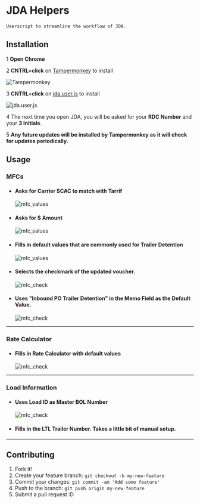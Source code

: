 # JDA Helpers
    Userscript to streamline the workflow of JDA.
## Installation
1 **Open Chrome**

2 **CNTRL+click** on [Tampermonkey](https://tampermonkey.net/) to install

![Tampermonkey](../../raw/master/imgs/tpmk_dl.jpg)

3 **CNTRL+click** on [jda.user.js](../../raw/master/jda.user.js) to install

![jda.user.js](../../raw/master/imgs/jda_install.jpg)

4 The next time you open JDA, you will be asked for your **RDC Number** and your **3 Initials**.

5 **Any future updates will be installed by Tampermonkey as it will check for updates periodically.**

## Usage

### MFCs
* #### Asks for Carrier SCAC to match with Tarrif
    ![mfc_values](../../raw/master/imgs/mfc_1.jpg)
* #### Asks for $ Amount
    ![mfc_values](../../raw/master/imgs/mfc_2.jpg)
* #### Fills in default values that are commonly used for Trailer Detention
    ![mfc_values](../../raw/master/imgs/mfc_3.jpg)
* #### Selects the checkmark of the updated voucher.
    ![mfc_check](../../raw/master/imgs/mfc_4.jpg)
* #### Uses "Inbound PO Trailer Detention" in the Memo Field as the Default Value.
    ![mfc_check](../../raw/master/imgs/mfc_5.jpg)
___
### Rate Calculator
* #### Fills in Rate Calculator with default values
    ![mfc_check](../../raw/master/imgs/rate_calc.jpg)
___
### Load Information    
* #### Uses **Load ID** as Master BOL Number
    ![mfc_check](../../raw/master/imgs/confirm_pickup.jpg)
* #### Fills in the LTL Trailer Number.  Takes a little bit of manual setup.
___
## Contributing
1. Fork it!
2. Create your feature branch: `git checkout -b my-new-feature`
3. Commit your changes: `git commit -am 'Add some feature'`
4. Push to the branch: `git push origin my-new-feature`
5. Submit a pull request :D